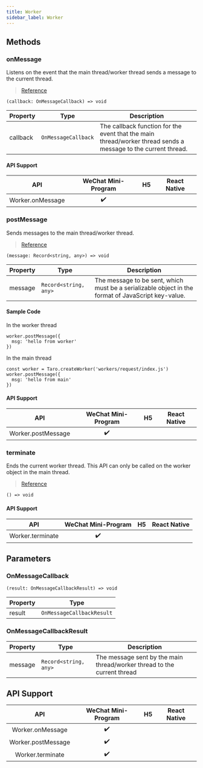 ```yaml
---
title: Worker
sidebar_label: Worker
---
```


## Methods

### onMessage

Listens on the event that the main thread/worker thread sends a message to the current thread.

> [Reference](https://developers.weixin.qq.com/miniprogram/en/dev/api/worker/Worker.onMessage.html)

```tsx
(callback: OnMessageCallback) => void
```

<table>
  <thead>
    <tr>
      <th>Property</th>
      <th>Type</th>
      <th>Description</th>
    </tr>
  </thead>
  <tbody>
    <tr>
      <td>callback</td>
      <td><code>OnMessageCallback</code></td>
      <td>The callback function for the event that the main thread/worker thread sends a message to the current thread.</td>
    </tr>
  </tbody>
</table>

#### API Support

| API | WeChat Mini-Program | H5 | React Native |
| :---: | :---: | :---: | :---: |
| Worker.onMessage | ✔️ |  |  |

### postMessage

Sends messages to the main thread/worker thread.

> [Reference](https://developers.weixin.qq.com/miniprogram/en/dev/api/worker/Worker.postMessage.html)

```tsx
(message: Record<string, any>) => void
```

<table>
  <thead>
    <tr>
      <th>Property</th>
      <th>Type</th>
      <th>Description</th>
    </tr>
  </thead>
  <tbody>
    <tr>
      <td>message</td>
      <td><code>Record&lt;string, any&gt;</code></td>
      <td>The message to be sent, which must be a serializable object in the format of JavaScript key-value.</td>
    </tr>
  </tbody>
</table>

#### Sample Code

In the worker thread

```tsx
worker.postMessage({
  msg: 'hello from worker'
})
```

In the main thread

```tsx
const worker = Taro.createWorker('workers/request/index.js')
worker.postMessage({
  msg: 'hello from main'
})
```

#### API Support

| API | WeChat Mini-Program | H5 | React Native |
| :---: | :---: | :---: | :---: |
| Worker.postMessage | ✔️ |  |  |

### terminate

Ends the current worker thread. This API can only be called on the worker object in the main thread.

> [Reference](https://developers.weixin.qq.com/miniprogram/en/dev/api/worker/Worker.terminate.html)

```tsx
() => void
```

#### API Support

| API | WeChat Mini-Program | H5 | React Native |
| :---: | :---: | :---: | :---: |
| Worker.terminate | ✔️ |  |  |

## Parameters

### OnMessageCallback

```tsx
(result: OnMessageCallbackResult) => void
```

<table>
  <thead>
    <tr>
      <th>Property</th>
      <th>Type</th>
    </tr>
  </thead>
  <tbody>
    <tr>
      <td>result</td>
      <td><code>OnMessageCallbackResult</code></td>
    </tr>
  </tbody>
</table>

### OnMessageCallbackResult

<table>
  <thead>
    <tr>
      <th>Property</th>
      <th>Type</th>
      <th>Description</th>
    </tr>
  </thead>
  <tbody>
    <tr>
      <td>message</td>
      <td><code>Record&lt;string, any&gt;</code></td>
      <td>The message sent by the main thread/worker thread to the current thread</td>
    </tr>
  </tbody>
</table>

## API Support

| API | WeChat Mini-Program | H5 | React Native |
| :---: | :---: | :---: | :---: |
| Worker.onMessage | ✔️ |  |  |
| Worker.postMessage | ✔️ |  |  |
| Worker.terminate | ✔️ |  |  |
